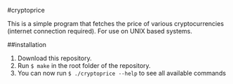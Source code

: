 #cryptoprice

This is a simple program that fetches the price of various cryptocurrencies (internet connection required).
For use on UNIX based systems.


##installation

1. Download this repository.
2. Run ```$ make``` in the root folder of the repository.
3. You can now run ```$ ./cryptoprice --help``` to see all available commands
